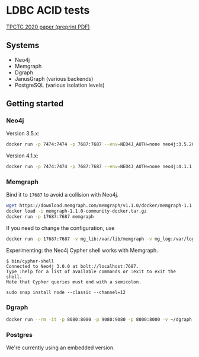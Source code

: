 # LDBC ACID tests

[TPCTC 2020 paper (preprint PDF)](http://mit.bme.hu/~szarnyas/ldbc/ldbc-acid-tpctc2020-camera-ready.pdf)

## Systems

* Neo4j
* Memgraph
* Dgraph
* JanusGraph (various backends)
* PostgreSQL (various isolation levels)

## Getting started

### Neo4j

Version 3.5.x:
```bash
docker run -p 7474:7474 -p 7687:7687 --env=NEO4J_AUTH=none neo4j:3.5.20
```

Version 4.1.x:
```bash
docker run -p 7474:7474 -p 7687:7687 --env=NEO4J_AUTH=none neo4j:4.1.1
```

### Memgraph

Bind it to `17687` to avoid a collision with Neo4j.

```bash
wget https://download.memgraph.com/memgraph/v1.1.0/docker/memgraph-1.1.0-community-docker.tar.gz
docker load -i memgraph-1.1.0-community-docker.tar.gz
docker run -p 17687:7687 memgraph
```

If you need to change the configuration, use
```bash
docker run -p 17687:7687 -v mg_lib:/var/lib/memgraph -v mg_log:/var/log/memgraph -v mg_etc:/etc/memgraph memgraph
```

Experimenting: the Neo4j Cypher shell works with Memgraph.

```console
$ bin/cypher-shell 
Connected to Neo4j 3.0.0 at bolt://localhost:7687.
Type :help for a list of available commands or :exit to exit the shell.
Note that Cypher queries must end with a semicolon.
```

```
sudo snap install node --classic --channel=12
```

### Dgraph

```bash
docker run --rm -it -p 8080:8080 -p 9080:9080 -p 8000:8000 -v ~/dgraph:/dgraph dgraph/standalone:v20.07.0
```

### Postgres

We're currently using an embedded version.
